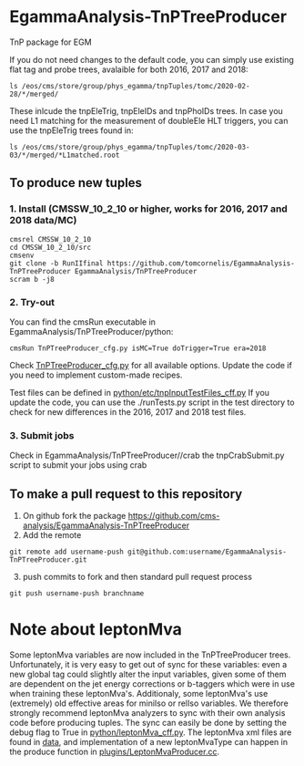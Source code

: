 # EgammaAnalysis-TnPTreeProducer
TnP package for EGM

If you do not need changes to the default code, you can simply use existing flat tag and probe trees, avalaible for both 2016, 2017 and 2018:
```
ls /eos/cms/store/group/phys_egamma/tnpTuples/tomc/2020-02-28/*/merged/ 
``` 
These inlcude the tnpEleTrig, tnpEleIDs and tnpPhoIDs trees.
In case you need L1 matching for the measurement of doubleEle HLT triggers, you can use the tnpEleTrig trees found in:
```
ls /eos/cms/store/group/phys_egamma/tnpTuples/tomc/2020-03-03/*/merged/*L1matched.root 
```

## To produce new tuples
### 1. Install (CMSSW\_10\_2\_10 or higher, works for 2016, 2017 and 2018 data/MC)

```
cmsrel CMSSW_10_2_10
cd CMSSW_10_2_10/src
cmsenv
git clone -b RunIIfinal https://github.com/tomcornelis/EgammaAnalysis-TnPTreeProducer EgammaAnalysis/TnPTreeProducer
scram b -j8
```

### 2. Try-out 
You can find the cmsRun executable in EgammaAnalysis/TnPTreeProducer/python:
```
cmsRun TnPTreeProducer_cfg.py isMC=True doTrigger=True era=2018
```
Check [TnPTreeProducer\_cfg.py](python/TnPTreeProducer_cfg.py) for all available options. Update the code if you need to implement custom-made recipes.

Test files can be defined in [python/etc/tnpInputTestFiles\_cff.py](python/etc/tnpInputTestFiles_cff.py)
If you update the code, you can use the ./runTests.py script in the test directory to check for new differences in the 2016, 2017 and 2018 test files.

### 3. Submit jobs
Check in EgammaAnalysis/TnPTreeProducer//crab the tnpCrabSubmit.py script to submit your jobs using crab

## To make a pull request to this repository
1. On github fork the package https://github.com/cms-analysis/EgammaAnalysis-TnPTreeProducer 
2. Add the remote 
```
git remote add username-push git@github.com:username/EgammaAnalysis-TnPTreeProducer.git
```
3. push commits to fork and then standard pull request process
```
git push username-push branchname
```

# Note about leptonMva
Some leptonMva variables are now included in the TnPTreeProducer trees. Unfortunately, it is very easy to get out of sync for these variables:
even a new global tag could slightly alter the input variables, given some of them are dependent on the jet energy corrections or b-taggers which
were in use when training these leptonMva's. Additionaly, some leptonMva's use (extremely) old effective areas for miniIso or relIso variables.
We therefore strongly recommend leptonMva analyzers to sync with their own analysis code before producing tuples.
The sync can easily be done by setting the debug flag to True in [python/leptonMva\_cff.py](python/leptonMva_cff.py). The leptonMva xml files
are found in [data](data), and implementation of a new leptonMvaType can happen in the produce function in
[plugins/LeptonMvaProducer.cc](plugins/LeptonMvaProducer.cc).
